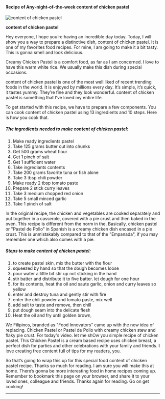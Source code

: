            

#### Recipe of Any-night-of-the-week content of chicken pastel

![content of chicken pastel](https://img-global.cpcdn.com/recipes/52264395/751x532cq70/content-of-chicken-pastel-recipe-main-photo.jpg)

**content of chicken pastel**

Hey everyone, I hope you’re having an incredible day today. Today, I will show you a way to prepare a distinctive dish, content of chicken pastel. It is one of my favorites food recipes. For mine, I am going to make it a bit tasty. This is gonna smell and look delicious.

Creamy Chicken Pastel is a comfort food, as far as I am concerned. I love to have this warm white rice. We usually make this dish during special occasions.

content of chicken pastel is one of the most well liked of recent trending foods in the world. It is enjoyed by millions every day. It’s simple, it’s quick, it tastes yummy. They’re fine and they look wonderful. content of chicken pastel is something that I’ve loved my entire life.

To get started with this recipe, we have to prepare a few components. You can cook content of chicken pastel using 13 ingredients and 10 steps. Here is how you cook that.

##### The ingredients needed to make content of chicken pastel:

1.  Make ready ingredients pastel
2.  Take 125 grams butter cut into chunks
3.  Get 500 grams wheat flour
4.  Get 1 pinch of salt
5.  Get 1 sufficient water
6.  Take ingrediants contents
7.  Take 200 grams favorite tuna or fish alone
8.  Take 3 tbsp chili powder
9.  Make ready 2 tbsp tomato paste
10.  Prepare 2 stick curry leaves
11.  Take 3 medium chopped red onion
12.  Take 5 small minced garlic
13.  Take 1 pinch of salt

In the original recipe, the chicken and vegetables are cooked separately and put together in a casserole, covered with a pie crust and then baked in the oven. This recipe is different from the norm in the. Basically, chicken pastel or "Pastel de Pollo" in Spanish is a creamy chicken dish encased in a pie crust. This is unmistakably compared to that of the "Empanada", if you may remember one which also comes with a pie.

##### Steps to make content of chicken pastel:

1.  to create pastel skin, mix the butter with the flour
2.  squeezed by hand so that the dough becomes loose
3.  pour water a little bit stir up not sticking in the hand
4.  stir batter and distribute it to five batter. let dough for one hour
5.  for its contents, heat the oil and saute garlic, onion and curry leaves so yellow
6.  enter and destroy tuna and gently stir with fire
7.  enter the chili powder and tomato paste, mix well
8.  add salt to taste and remove, then chill
9.  put dough seam into the delicate flesh
10.  Heat the oil and fry until golden brown,

We Filipinos, branded as "Food Innovators" came up with the new idea of replacing. Chicken Pastel or Pastel de Pollo with creamy chicken stew and flaky pie crust. For today's video. let me shOw you simple recipe of chicken pastel. This Chicken Pastel is a cream based recipe uses chicken breast, a perfect dish for parties and other celebrations with your family and friends. I love creating free content full of tips for my readers, you.

So that’s going to wrap this up for this special food content of chicken pastel recipe. Thanks so much for reading. I am sure you will make this at home. There’s gonna be more interesting food in home recipes coming up. Remember to bookmark this page on your browser, and share it to your loved ones, colleague and friends. Thanks again for reading. Go on get cooking!

* * *